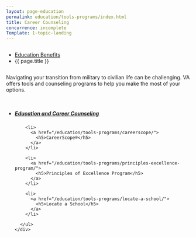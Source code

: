 ```yaml
---
layout: page-education
permalink: education/tools-programs/index.html
title: Career Counseling
concurrence: incomplete
Template: 1-topic-landing
---
```


<div class="splash" markdown="0">
<div class="row" markdown="0">
<div class="small-12 columns" markdown="0">

<ul class="breadcrumbs" role="menubar" aria-label="Primary">
<li class="parent"><a href="/education/">Education Benefits</a></li>
<li class="active">{{ page.title }}</li>
</ul>

</div>
</div>
</div>

<div class="main" role="main" markdown="0">

<div class="section one" markdown="0">
<div class="primary" markdown="0">
<div class="row" markdown="0">
<div class="small-12 columns" markdown="1">

Navigating your transition from military to civilian life can be challenging. VA offers tools and counseling programs to help you make the most of your options.

</div>
</div>
</div>

<div class="navigation">
  <div class="row">
    <div class="small-12 columns">
      <ul class="small-block-grid-1 medium-block-grid-3 cards small">
        <li>
          <a href="/education/tools-programs/education-career-counseling/">
            <h5>Education and Career Counseling</h5>
          </a>
        </li>

        <li>
          <a href="/education/tools-programs/careerscope/">
            <h5>CareerScope®</h5>
          </a>
        </li>

        <li>
          <a href="/education/tools-programs/principles-excellence-program/">
            <h5>Principles of Excellence Program</h5>
          </a>
        </li>

        <li>
          <a href="/education/tools-programs/locate-a-school/">
            <h5>Locate a School</h5>
          </a>
        </li>

      </ul>
    </div>
  </div>
</div>

</div>
